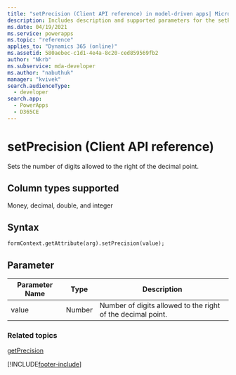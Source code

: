 ```yaml
---
title: "setPrecision (Client API reference) in model-driven apps| MicrosoftDocs"
description: Includes description and supported parameters for the setPrecision method.
ms.date: 04/19/2021
ms.service: powerapps
ms.topic: "reference"
applies_to: "Dynamics 365 (online)"
ms.assetid: 580aebec-c1d1-4e4a-8c20-ced859569fb2
author: "Nkrb"
ms.subservice: mda-developer
ms.author: "nabuthuk"
manager: "kvivek"
search.audienceType: 
  - developer
search.app: 
  - PowerApps
  - D365CE
---
```

# setPrecision (Client API reference)



Sets the number of digits allowed to the right of the decimal point. 

## Column types supported

Money, decimal, double, and integer

## Syntax

`formContext.getAttribute(arg).setPrecision(value);`

## Parameter

 Parameter Name| Type| Description  |
| --------|-----------| -----|
|value| Number| Number of digits allowed to the right of the decimal point.|

### Related topics

[getPrecision](getPrecision.md)



[!INCLUDE[footer-include](../../../../../includes/footer-banner.md)]